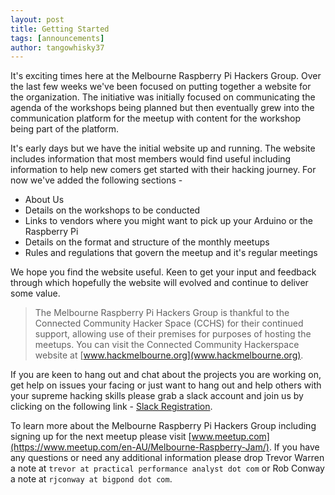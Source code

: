 ```yaml
---
layout: post
title: Getting Started 
tags: [announcements]
author: tangowhisky37
---
```


It's exciting times here at the Melbourne Raspberry Pi Hackers Group. Over the last few weeks we've been focused on putting together a website for the organization. The initiative was initially focused on communicating the agenda of the workshops being planned but then eventually grew into the communication platform for the meetup with content for the workshop being part of the platform.

It's early days but we have the initial website up and running. The website includes information that most members would find useful including information to help new comers get started with their hacking journey. For now we've added the following sections -

* About Us
* Details on the workshops to be conducted
* Links to vendors where you might want to pick up your Arduino or the Raspberry Pi
* Details on the format and structure of the monthly meetups
* Rules and regulations that govern the meetup and it's regular meetings

We hope you find the website useful. Keen to get your input and feedback through which hopefully the website will evolved and continue to deliver some value.

> The Melbourne Raspberry Pi Hackers Group is thankful to the Connected Community Hacker Space (CCHS) for their continued support, allowing use of their premises for purposes of hosting the meetups. You can visit the Connected Community Hackerspace website at [www.hackmelbourne.org](www.hackmelbourne.org).

If you are keen to hang out and chat about the projects you are working on, get help on issues your facing or just want to hang out and help others with your supreme hacking skills please grab a slack account and join us by clicking on the following link - [Slack Registration](https://melbrpi.herokuapp.com).

To learn more about the Melbourne Raspberry Pi Hackers Group including signing up for the next meetup please visit [www.meetup.com](https://www.meetup.com/en-AU/Melbourne-Raspberry-Jam/). If you have any questions or need any additional information please drop Trevor Warren a note at `trevor at practical performance analyst dot com` or Rob Conway a note at `rjconway at bigpond dot com`. 

